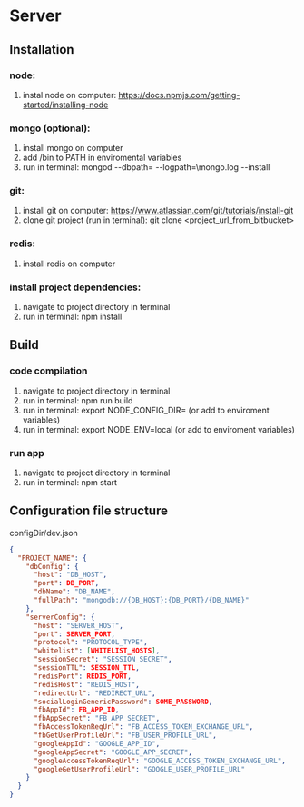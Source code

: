 # Server


## Installation

### node:
1. instal node on computer: https://docs.npmjs.com/getting-started/installing-node

### mongo (optional):
1. install mongo on computer
2. add <path to mongo dir> /bin to PATH in enviromental variables
3. run in terminal: mongod --dbpath=<path to data> --logpath=<path to data>\mongo.log --install

### git:
1. install git on computer: https://www.atlassian.com/git/tutorials/install-git
2. clone git project (run in terminal): git clone <project_url_from_bitbucket>

### redis:
1. install redis on computer

### install project dependencies:
1. navigate to project directory in terminal
2. run in terminal: npm install 


## Build

### code compilation
1. navigate to project directory in terminal
2. run in terminal: npm run build
3. run in terminal: export NODE_CONFIG_DIR=<path to config dir> (or add to enviroment variables)
4. run in terminal: export NODE_ENV=local (or add to enviroment variables)

### run app
1. navigate to project directory in terminal
2. run in terminal: npm start


## Configuration file structure 


configDir/dev.json
```json
{
  "PROJECT_NAME": {
    "dbConfig": {
      "host": "DB_HOST",
      "port": DB_PORT,
      "dbName": "DB_NAME",
      "fullPath": "mongodb://{DB_HOST}:{DB_PORT}/{DB_NAME}"
    },
    "serverConfig": {
      "host": "SERVER_HOST",
      "port": SERVER_PORT,
      "protocol": "PROTOCOL_TYPE",
      "whitelist": [WHITELIST_HOSTS],
      "sessionSecret": "SESSION_SECRET",
      "sessionTTL": SESSION_TTL,
      "redisPort": REDIS_PORT,
      "redisHost": "REDIS_HOST",
      "redirectUrl": "REDIRECT_URL",
      "socialLoginGenericPassword": SOME_PASSWORD,
      "fbAppId": FB_APP_ID,
      "fbAppSecret": "FB_APP_SECRET",
      "fbAccessTokenReqUrl": "FB_ACCESS_TOKEN_EXCHANGE_URL",
      "fbGetUserProfileUrl": "FB_USER_PROFILE_URL",
      "googleAppId": "GOOGLE_APP_ID",
      "googleAppSecret": "GOOGLE_APP_SECRET",
      "googleAccessTokenReqUrl": "GOOGLE_ACCESS_TOKEN_EXCHANGE_URL",
      "googleGetUserProfileUrl": "GOOGLE_USER_PROFILE_URL"
    }
  }
}
```